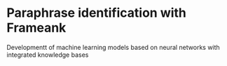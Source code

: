 # Paraphrase identification with Frameank
Developmentt of machine learning models based on neural networks with integrated knowledge bases
